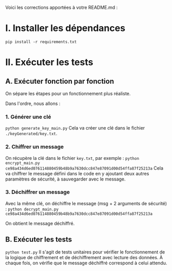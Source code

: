 Voici les corrections apportées à votre README.md :

# I. Installer les dépendances
`pip install -r requirements.txt`

# II. Exécuter les tests

## A. Exécuter fonction par fonction
On sépare les étapes pour un fonctionnement plus réaliste.

Dans l'ordre, nous allons :

### 1. Générer une clé
`python generate_key_main.py`
Cela va créer une clé dans le fichier `./keyGenerated/key.txt`.

### 2. Chiffrer un message
On récupère la clé dans le fichier `key.txt`, par exemple : `python encrypt_main.py ce98a434d6ed076114880459b48b9a7630dcc847e87091d00d54ffa87f25213a`
Cela va chiffrer le message défini dans le code en y ajoutant deux autres paramètres de sécurité, à sauvegarder avec le message.

### 3. Déchiffrer un message
Avec la même clé, on déchiffre le message (msg + 2 arguments de sécurité) : `python decrypt_main.py ce98a434d6ed076114880459b48b9a7630dcc847e87091d00d54ffa87f25213a`

On obtient le message déchiffré.

## B. Exécuter les tests
`python test.py`
Il s'agit de tests unitaires pour vérifier le fonctionnement de la logique de chiffrement et de déchiffrement avec lecture des données. À chaque fois, on vérifie que le message déchiffré correspond à celui attendu.